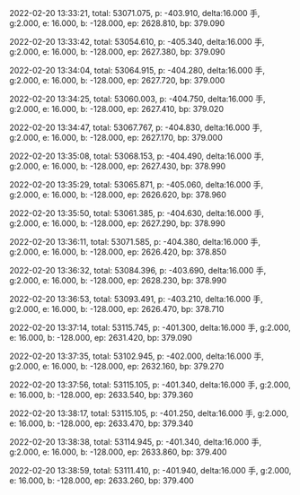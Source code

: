 2022-02-20 13:33:21, total: 53071.075, p: -403.910, delta:16.000 手, g:2.000, e: 16.000, b: -128.000, ep: 2628.810, bp: 379.090

2022-02-20 13:33:42, total: 53054.610, p: -405.340, delta:16.000 手, g:2.000, e: 16.000, b: -128.000, ep: 2627.380, bp: 379.090

2022-02-20 13:34:04, total: 53064.915, p: -404.280, delta:16.000 手, g:2.000, e: 16.000, b: -128.000, ep: 2627.720, bp: 379.000

2022-02-20 13:34:25, total: 53060.003, p: -404.750, delta:16.000 手, g:2.000, e: 16.000, b: -128.000, ep: 2627.410, bp: 379.020

2022-02-20 13:34:47, total: 53067.767, p: -404.830, delta:16.000 手, g:2.000, e: 16.000, b: -128.000, ep: 2627.170, bp: 379.000

2022-02-20 13:35:08, total: 53068.153, p: -404.490, delta:16.000 手, g:2.000, e: 16.000, b: -128.000, ep: 2627.430, bp: 378.990

2022-02-20 13:35:29, total: 53065.871, p: -405.060, delta:16.000 手, g:2.000, e: 16.000, b: -128.000, ep: 2626.620, bp: 378.960

2022-02-20 13:35:50, total: 53061.385, p: -404.630, delta:16.000 手, g:2.000, e: 16.000, b: -128.000, ep: 2627.290, bp: 378.990

2022-02-20 13:36:11, total: 53071.585, p: -404.380, delta:16.000 手, g:2.000, e: 16.000, b: -128.000, ep: 2626.420, bp: 378.850

2022-02-20 13:36:32, total: 53084.396, p: -403.690, delta:16.000 手, g:2.000, e: 16.000, b: -128.000, ep: 2628.230, bp: 378.990

2022-02-20 13:36:53, total: 53093.491, p: -403.210, delta:16.000 手, g:2.000, e: 16.000, b: -128.000, ep: 2626.470, bp: 378.710

2022-02-20 13:37:14, total: 53115.745, p: -401.300, delta:16.000 手, g:2.000, e: 16.000, b: -128.000, ep: 2631.420, bp: 379.090

2022-02-20 13:37:35, total: 53102.945, p: -402.000, delta:16.000 手, g:2.000, e: 16.000, b: -128.000, ep: 2632.160, bp: 379.270

2022-02-20 13:37:56, total: 53115.105, p: -401.340, delta:16.000 手, g:2.000, e: 16.000, b: -128.000, ep: 2633.540, bp: 379.360

2022-02-20 13:38:17, total: 53115.105, p: -401.250, delta:16.000 手, g:2.000, e: 16.000, b: -128.000, ep: 2633.470, bp: 379.340

2022-02-20 13:38:38, total: 53114.945, p: -401.340, delta:16.000 手, g:2.000, e: 16.000, b: -128.000, ep: 2633.860, bp: 379.400

2022-02-20 13:38:59, total: 53111.410, p: -401.940, delta:16.000 手, g:2.000, e: 16.000, b: -128.000, ep: 2633.260, bp: 379.400